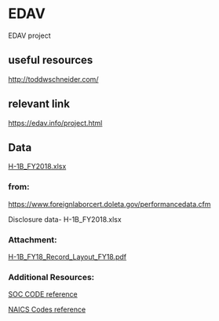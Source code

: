 # EDAV
EDAV project

## useful resources 

http://toddwschneider.com/

## relevant link

https://edav.info/project.html

## Data

[H-1B_FY2018.xlsx](https://www.foreignlaborcert.doleta.gov/pdf/PerformanceData/2018/H-1B_Disclosure_Data_FY2018_Q4_EOY.xlsx)

### from:

https://www.foreignlaborcert.doleta.gov/performancedata.cfm

Disclosure data- H-1B_FY2018.xlsx

### Attachment:

[H-1B_FY18_Record_Layout_FY18.pdf](https://www.foreignlaborcert.doleta.gov/pdf/PerformanceData/2018/H-1B_FY18_Record_Layout_Q4.pdf)

### Additional Resources:

[SOC CODE reference](https://www.bls.gov/soc/2010/2010_major_groups.htm#45-0000)

[NAICS Codes reference](https://www.census.gov/programs-surveys/economic-census/guidance/understanding-naics.html)